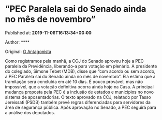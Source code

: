 
# “PEC Paralela sai do Senado ainda no mês de novembro”

Published at: **2019-11-06T16:13:34+00:00**

Author: ****

Original: [O Antagonista](https://www.oantagonista.com/brasil/pec-paralela-sai-do-senado-ainda-no-mes-de-novembro/)

Como registramos pela manhã, a CCJ do Senado aprovou hoje a PEC paralela da Previdência, liberando-a para votação em plenário.
A presidente do colegiado, Simone Tebet (MDB), disse que “com acordo ou sem acordo, a PEC Paralela sai do Senado ainda no mês de novembro”.
Ela estima que a tramitação será concluída em até 10 dias. É pouco provável, mas não impossível, que a votação definitiva ocorra ainda hoje na Casa.
A principal mudança proposta pela PEC é a inclusão de estados e municípios no novo sistema de aposentadorias. O texto aprovado na CCJ, relatado por Tasso Jereissati (PSDB) também prevê regras diferenciadas para servidores da área de segurança pública.
Após aprovação no Senado, a PEC seguirá para a análise dos deputados.
